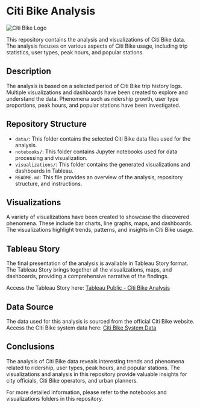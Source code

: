 # Citi Bike Analysis

![Citi Bike Logo](citi-bike-Logo.png)

This repository contains the analysis and visualizations of Citi Bike data. The analysis focuses on various aspects of Citi Bike usage, including trip statistics, user types, peak hours, and popular stations.

## Description

The analysis is based on a selected period of Citi Bike trip history logs. Multiple visualizations and dashboards have been created to explore and understand the data. Phenomena such as ridership growth, user type proportions, peak hours, and popular stations have been investigated.

## Repository Structure

- `data/`: This folder contains the selected Citi Bike data files used for the analysis.
- `notebooks/`: This folder contains Jupyter notebooks used for data processing and visualization.
- `visualizations/`: This folder contains the generated visualizations and dashboards in Tableau.
- `README.md`: This file provides an overview of the analysis, repository structure, and instructions.

## Visualizations

A variety of visualizations have been created to showcase the discovered phenomena. These include bar charts, line graphs, maps, and dashboards. The visualizations highlight trends, patterns, and insights in Citi Bike usage.

## Tableau Story

The final presentation of the analysis is available in Tableau Story format. The Tableau Story brings together all the visualizations, maps, and dashboards, providing a comprehensive narrative of the findings.

Access the Tableau Story here: [Tableau Public - Citi Bike Analysis](https://public.tableau.com/shared/6RQBRMNTC?:display_count=n&:origin=viz_share_link)

## Data Source

The data used for this analysis is sourced from the official Citi Bike website. Access the Citi Bike system data here: [Citi Bike System Data](https://citibikenyc.com/system-data)

## Conclusions

The analysis of Citi Bike data reveals interesting trends and phenomena related to ridership, user types, peak hours, and popular stations. The visualizations and analysis in this repository provide valuable insights for city officials, Citi Bike operators, and urban planners.

For more detailed information, please refer to the notebooks and visualizations folders in this repository.

